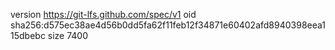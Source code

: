 version https://git-lfs.github.com/spec/v1
oid sha256:d575ec38ae4d56b0dd5fa62f11feb12f34871e60402afd8940398eea115dbebc
size 7400
